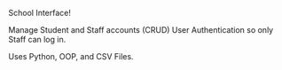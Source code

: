 School Interface!

Manage Student and Staff accounts (CRUD) 
User Authentication so only Staff can log in.

Uses Python, OOP, and CSV Files. 
